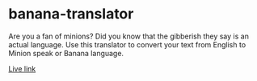 # banana-translator

Are you a fan of minions? Did you know that the gibberish they say is an actual language.
Use this translator to convert your text from English to Minion speak or Banana language.

[Live link](https://banana-translator-bhargavi.netlify.app/)
